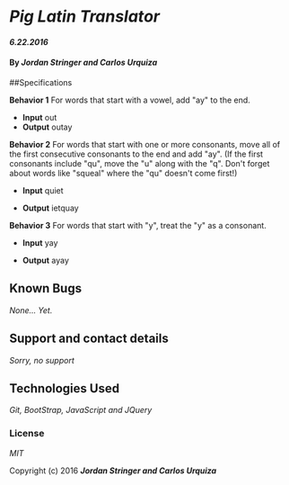 # _Pig Latin Translator_

#### _6.22.2016_

#### By _**Jordan Stringer and Carlos Urquiza**_

##Specifications

**Behavior 1**
For words that start with a vowel, add "ay" to the end.

* **Input**
out
* **Output**
outay


**Behavior 2**
For words that start with one or more consonants, move all of the first consecutive consonants to the end and add "ay". (If the first consonants include "qu", move the "u" along with the "q". Don't forget about words like "squeal" where the "qu" doesn't come first!)


* **Input**
quiet

* **Output**
ietquay


**Behavior 3**
For words that start with "y", treat the "y" as a consonant.

* **Input**
yay

* **Output**
ayay


## Known Bugs

_None... Yet._

## Support and contact details

_Sorry, no support_

## Technologies Used

_Git, BootStrap, JavaScript and JQuery_

### License

*MIT*

Copyright (c) 2016 **_Jordan Stringer and Carlos Urquiza_**
